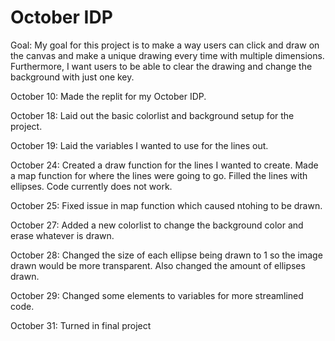 # October IDP

Goal: My goal for this project is to make a way users can click and draw on the canvas and make a unique drawing every time with multiple dimensions. Furthermore, I want users to be able to clear the drawing and change the background with just one key. 

October 10: Made the replit for my October IDP. 

October 18: Laid out the basic colorlist and background setup for the project. 

October 19: Laid the variables I wanted to use for the lines out. 

October 24: Created a draw function for the lines I wanted to create. Made a map function for where the lines were going to go. Filled the lines with ellipses. Code currently does not work.

October 25: Fixed issue in map function which caused ntohing to be drawn. 

October 27: Added a new colorlist to change the background color and erase whatever is drawn. 

October 28: Changed the size of each ellipse being drawn to 1 so the image drawn would be more transparent. Also changed the amount of ellipses drawn.

October 29: Changed some elements to variables for more streamlined code. 

October 31: Turned in final project